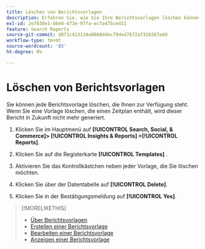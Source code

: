 ```yaml
---
title: Löschen von Berichtsvorlagen
description: Erfahren Sie, wie Sie Ihre Berichtsvorlagen löschen können.
exl-id: 2e7038e1-bbe0-473e-97fa-ecfa475ce411
feature: Search Reports
source-git-commit: d0f1c413134a0868ddec79ded7672af316267edd
workflow-type: tm+mt
source-wordcount: '85'
ht-degree: 0%

---
```


# Löschen von Berichtsvorlagen

Sie können jede Berichtsvorlage löschen, die Ihnen zur Verfügung steht. Wenn Sie eine Vorlage löschen, die einen Zeitplan enthält, wird dieser Bericht in Zukunft nicht mehr generiert.

1. Klicken Sie im Hauptmenü auf **[!UICONTROL Search, Social, & Commerce]> [!UICONTROL Insights & Reports] >[!UICONTROL Reports]**.

1. Klicken Sie auf die Registerkarte **[!UICONTROL Templates]** .

1. Aktivieren Sie das Kontrollkästchen neben jeder Vorlage, die Sie löschen möchten.

1. Klicken Sie über der Datentabelle auf **[!UICONTROL Delete]**.

1. Klicken Sie in der Bestätigungsmeldung auf **[!UICONTROL Yes]**.

>[!MORELIKETHIS]
>
>* [Über Berichtsvorlagen](template-about.md)
>* [Erstellen einer Berichtsvorlage](template-create.md)
>* [Bearbeiten einer Berichtsvorlage](template-edit.md)
>* [Anzeigen einer Berichtsvorlage](template-view.md)
